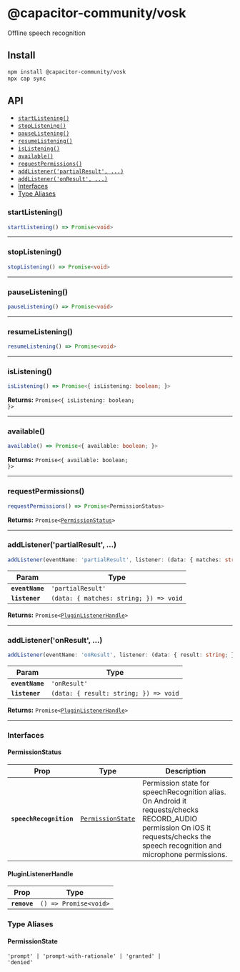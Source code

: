 # @capacitor-community/vosk

Offline speech recognition

## Install

```bash
npm install @capacitor-community/vosk
npx cap sync
```

## API

<docgen-index>

* [`startListening()`](#startlistening)
* [`stopListening()`](#stoplistening)
* [`pauseListening()`](#pauselistening)
* [`resumeListening()`](#resumelistening)
* [`isListening()`](#islistening)
* [`available()`](#available)
* [`requestPermissions()`](#requestpermissions)
* [`addListener('partialResult', ...)`](#addlistenerpartialresult-)
* [`addListener('onResult', ...)`](#addlisteneronresult-)
* [Interfaces](#interfaces)
* [Type Aliases](#type-aliases)

</docgen-index>

<docgen-api>
<!--Update the source file JSDoc comments and rerun docgen to update the docs below-->

### startListening()

```typescript
startListening() => Promise<void>
```

--------------------


### stopListening()

```typescript
stopListening() => Promise<void>
```

--------------------


### pauseListening()

```typescript
pauseListening() => Promise<void>
```

--------------------


### resumeListening()

```typescript
resumeListening() => Promise<void>
```

--------------------


### isListening()

```typescript
isListening() => Promise<{ isListening: boolean; }>
```

**Returns:** <code>Promise&lt;{ isListening: boolean; }&gt;</code>

--------------------


### available()

```typescript
available() => Promise<{ available: boolean; }>
```

**Returns:** <code>Promise&lt;{ available: boolean; }&gt;</code>

--------------------


### requestPermissions()

```typescript
requestPermissions() => Promise<PermissionStatus>
```

**Returns:** <code>Promise&lt;<a href="#permissionstatus">PermissionStatus</a>&gt;</code>

--------------------


### addListener('partialResult', ...)

```typescript
addListener(eventName: 'partialResult', listener: (data: { matches: string; }) => void) => Promise<PluginListenerHandle>
```

| Param           | Type                                                 |
| --------------- | ---------------------------------------------------- |
| **`eventName`** | <code>'partialResult'</code>                         |
| **`listener`**  | <code>(data: { matches: string; }) =&gt; void</code> |

**Returns:** <code>Promise&lt;<a href="#pluginlistenerhandle">PluginListenerHandle</a>&gt;</code>

--------------------


### addListener('onResult', ...)

```typescript
addListener(eventName: 'onResult', listener: (data: { result: string; }) => void) => Promise<PluginListenerHandle>
```

| Param           | Type                                                |
| --------------- | --------------------------------------------------- |
| **`eventName`** | <code>'onResult'</code>                             |
| **`listener`**  | <code>(data: { result: string; }) =&gt; void</code> |

**Returns:** <code>Promise&lt;<a href="#pluginlistenerhandle">PluginListenerHandle</a>&gt;</code>

--------------------


### Interfaces


#### PermissionStatus

| Prop                    | Type                                                        | Description                                                                                                                                                                      |
| ----------------------- | ----------------------------------------------------------- | -------------------------------------------------------------------------------------------------------------------------------------------------------------------------------- |
| **`speechRecognition`** | <code><a href="#permissionstate">PermissionState</a></code> | Permission state for speechRecognition alias. On Android it requests/checks RECORD_AUDIO permission On iOS it requests/checks the speech recognition and microphone permissions. |


#### PluginListenerHandle

| Prop         | Type                                      |
| ------------ | ----------------------------------------- |
| **`remove`** | <code>() =&gt; Promise&lt;void&gt;</code> |


### Type Aliases


#### PermissionState

<code>'prompt' | 'prompt-with-rationale' | 'granted' | 'denied'</code>

</docgen-api>
